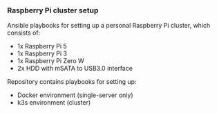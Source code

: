 ### Raspberry Pi cluster setup

Ansible playbooks for setting up a personal Raspberry Pi cluster, which consists of:
- 1x Raspberry Pi 5
- 1x Raspberry Pi 3
- 1x Raspberry Pi Zero W
- 2x HDD with mSATA to USB3.0 interface

Repository contains playbooks for setting up:
- Docker environment (single-server only)
- k3s environment (cluster)
